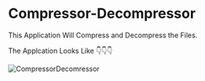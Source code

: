# Compressor-Decompressor
This Application Will Compress and Decompress the Files.


The Applcation Looks Like 👇👇👇

![CompressorDecomressor](https://user-images.githubusercontent.com/78482390/206924060-ddb9756f-280a-4c81-b38f-c874fddd4417.png)
